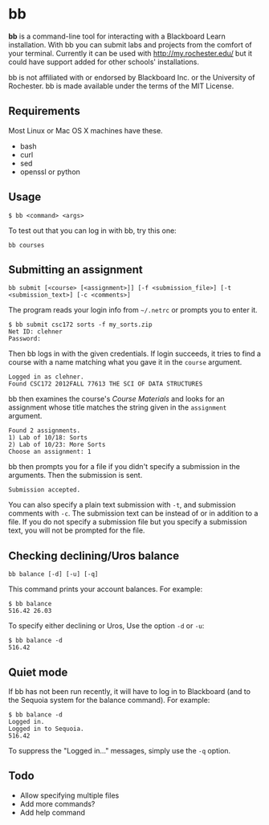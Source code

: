 bb
==

**bb** is a command-line tool for interacting with a Blackboard Learn
installation. With bb you can submit labs and projects from the comfort of your
terminal. Currently it can be used with http://my.rochester.edu/ but it could
have support added for other schools' installations.

bb is not affiliated with or endorsed by Blackboard Inc. or the University of
Rochester. bb is made available under the terms of the MIT License.

Requirements
------------

Most Linux or Mac OS X machines have these.

- bash
- curl
- sed
- openssl or python

Usage
-----

    $ bb <command> <args>

To test out that you can log in with bb, try this one:

    bb courses

Submitting an assignment
------------------------

    bb submit [<course> [<assignment>]] [-f <submission_file>] [-t <submission_text>] [-c <comments>]

The program reads your login info from `~/.netrc` or prompts you
to enter it.

    $ bb submit csc172 sorts -f my_sorts.zip
    Net ID: clehner
    Password:

Then bb logs in with the given credentials. If login succeeds, it tries to
find a course with a name matching what you gave it in the `course` argument.

    Logged in as clehner.
    Found CSC172 2012FALL 77613 THE SCI OF DATA STRUCTURES

bb then examines the course's _Course Materials_ and looks for an assignment
whose title matches the string given in the `assignment` argument.

    Found 2 assignments.
    1) Lab of 10/18: Sorts
    2) Lab of 10/23: More Sorts
    Choose an assignment: 1

bb then prompts you for a file if you didn't specify a submission in the
arguments. Then the submission is sent.

    Submission accepted.

You can also specify a plain text submission with `-t`, and submission comments
with `-c`. The submission text can be instead of or in addition to a file. If
you do not specify a submission file but you specify a submission text, you will
not be prompted for the file.

Checking declining/Uros balance
------------------------------

    bb balance [-d] [-u] [-q]

This command prints your account balances. For example:

    $ bb balance
    516.42 26.03

To specify either declining or Uros, Use the option `-d` or `-u`:

    $ bb balance -d
    516.42

Quiet mode
----------

If bb has not been run recently, it will have to log in to Blackboard (and to
the Sequoia system for the balance command). For example:

    $ bb balance -d
    Logged in.
    Logged in to Sequoia.
    516.42

To suppress the "Logged in..." messages, simply use the `-q` option.

Todo
----

- Allow specifying multiple files
- Add more commands?
- Add help command
